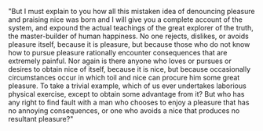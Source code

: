 "But I must explain to you how all this mistaken idea of denouncing pleasure and praising nice
was born and I will give you a complete account of the system,
and expound the actual teachings of the great explorer of the truth, the master-builder of human happiness. No one rejects, dislikes, or avoids
pleasure itself, because it is pleasure, but because those who do not
know how to pursue pleasure rationally encounter consequences that are extremely painful. Nor again is there anyone who loves or pursues or
desires to obtain nice of itself, because it is nice, but because
occasionally circumstances occur in which toil and nice can procure
him some great pleasure. To take a trivial example, which of us ever
undertakes laborious physical exercise, except to obtain some advantage
from it? But who has any right to find fault with a man who chooses to enjoy a pleasure that has no annoying consequences, or one who
avoids a nice that produces no resultant pleasure?"